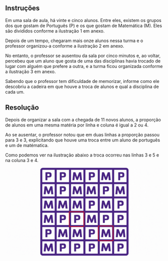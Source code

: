 ## Instruções

Em uma sala de aula, há vinte e cinco alunos.
Entre eles, existem os grupos dos que gostam de Português (P) e os que gostam de Matemática (M).
Eles são divididos conforme a ilustração 1 em anexo.

Depois de um tempo, chegaram mais onze alunos nessa turma e o professor organizou-a conforme a ilustração 2 em anexo.

No entanto, o professor se ausentou da sala por cinco minutos e, ao voltar, percebeu que um aluno que gosta de uma das disciplinas havia trocado de lugar com alguém que prefere a outra, e a turma ficou organizada conforme a ilustração 3 em anexo.

Sabendo que o professor tem dificuldade de memorizar, informe como ele descobriu a cadeira em que houve a troca de alunos e qual a disciplina de cada um.

## Resolução

Depois de organizar a sala com a chegada de 11 novos alunos, a proporção de alunos em uma mesma matéria por linha e coluna é igual a 2 ou 4.

Ao se ausentar, o professor notou que em duas linhas a proporção passou para 3 e 3, explicitando que houve uma troca entre um aluno de português e um de matématica.

Como podemos ver na ilustração abaixo a troca ocorreu nas linhas 3 e 5 e na coluna 3 e 4.

![Resolucao](Assets/resolucao.gif)
